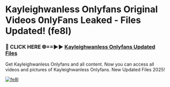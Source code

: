 # Kayleighwanless Onlyfans Original Videos 0nlyFans Leaked - Files Updated! (fe8l)

<h3>🔴 CLICK HERE 🌐==►► <a href="https://tinyurl.com/2m67pmp6" rel="nofollow">Kayleighwanless Onlyfans Updated Files</a></h3>

Get Kayleighwanless Onlyfans and all content. Now you can access all videos and pictures of Kayleighwanless Onlyfans. New Updated Files 2025!

[![fe8l](https://i.imgur.com/H4QAA4z.gif)](https://tinyurl.com/2m67pmp6)